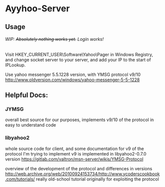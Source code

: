 # Ayyhoo-Server

## Usage
###### WIP: ~~Absolutely nothing works yet.~~ Login works!

Visit HKEY_CURRENT_USER\Software\Yahoo\Pager in Windows Registry, and change socket server to your server, and add your IP to the start of IPLookup.

Use yahoo messenger 5.5.1228 version, with YMSG protocol v9/10
http://www.oldversion.com/windows/yahoo-messenger-5-5-1228

## Helpful Docs:
### JYMSG

overall best source for our purposes, implements v9/10 of the protocol in easy to understand code

### libyahoo2

whole source code for client, and some documentation for v9 of the protocol I'm trying to implement
v9 is implemented in libyahoo2-0.7.0 version
https://gitlab.com/valtron/msn-server/wikis/YMSG-Protocol

overview of the development of the protocol and differences in versions
http://web.archive.org/web/20100924153734/http://www.ycoderscookbook.com/tutorials/
really old-school tutorial originally for exploiting the protocol
